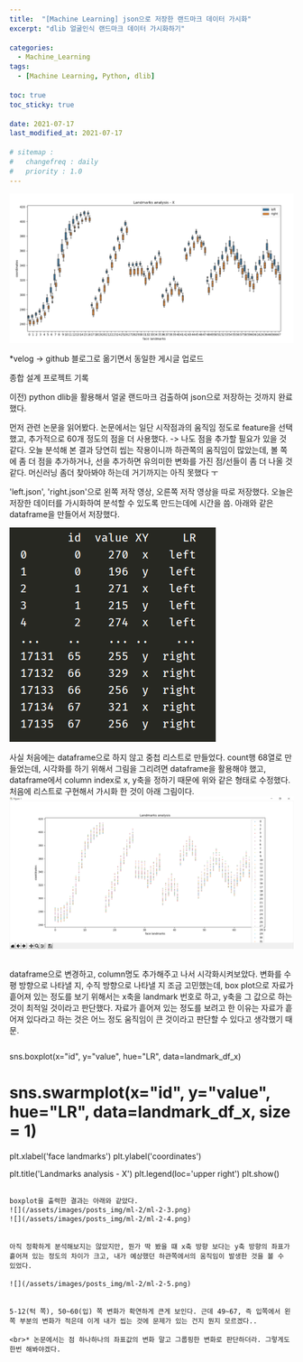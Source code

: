 ```yaml
---
title:  "[Machine Learning] json으로 저장한 랜드마크 데이터 가시화"
excerpt: "dlib 얼굴인식 랜드마크 데이터 가시화하기"

categories:
  - Machine_Learning
tags:
  - [Machine Learning, Python, dlib]

toc: true
toc_sticky: true
 
date: 2021-07-17
last_modified_at: 2021-07-17

# sitemap :
#   changefreq : daily
#   priority : 1.0
---
```

![](/assets/images/posts_img/ml-2/ml-2-3.png)

*velog -> github 블로그로 옮기면서 동일한 게시글 업로드

종합 설계 프로젝트 기록

이전) python dlib을 활용해서 얼굴 랜드마크 검출하여 json으로 저장하는 것까지 완료했다.

먼저 관련 논문을 읽어봤다. 논문에서는 일단 시작점과의 움직임 정도로 feature을 선택했고, 추가적으로 60개 정도의 점을 더 사용했다.
-> 나도 점을 추가할 필요가 있을 것 같다. 오늘 분석해 본 결과 당연히 씹는 작용이니까 하관쪽의 움직임이 많았는데, 볼 쪽에 좀 더 점을 추가하거나, 선을 추가하면 유의미한 변화를 가진 점/선들이 좀 더 나올 것 같다. 머신러닝 좀더 찾아봐야 하는데 거기까지는 아직 못했다 ㅜ

'left.json', 'right.json'으로 왼쪽 저작 영상, 오른쪽 저작 영상을 따로 저장했다. 오늘은 저장한 데이터를 가시화하여 분석할 수 있도록 만드는데에 시간을 씀. 아래와 같은 dataframe을 만들어서 저장했다.

![](/assets/images/posts_img/ml-2/ml-2-1.png)

사실 처음에는 dataframe으로 하지 않고 중첩 리스트로 만들었다. count행 68열로 만들었는데, 시각화를 하기 위해서 그림을 그리려면 dataframe을 활용해야 했고, dataframe에서 column index로 x, y축을 정하기 때문에 위와 같은 형태로 수정했다. 처음에 리스트로 구현해서 가시화 한 것이 아래 그림이다.
![](/assets/images/posts_img/ml-2/ml-2-2.png)


<br>dataframe으로 변경하고, column명도 추가해주고 나서 시각화시켜보았다.
변화를 수평 방향으로 나타낼 지, 수직 방향으로 나타낼 지 조금 고민했는데, box plot으로 자료가 흩어져 있는 정도를 보기 위해서는 x축을 landmark 번호로 하고, y축을 그 값으로 하는 것이 최적일 것이라고 판단했다. 자료가 흩어져 있는 정도를 보려고 한 이유는 자료가 흩어져 있다라고 하는 것은 어느 정도 움직임이 큰 것이라고 판단할 수 있다고 생각했기 때문.

>```python
sns.boxplot(x="id", y="value", hue="LR", data=landmark_df_x)
# sns.swarmplot(x="id", y="value", hue="LR", data=landmark_df_x, size = 1)
plt.xlabel('face landmarks')
plt.ylabel('coordinates')
>
plt.title('Landmarks analysis - X')
plt.legend(loc='upper right')
plt.show()
```

boxplot을 출력한 결과는 아래와 같았다.
![](/assets/images/posts_img/ml-2/ml-2-3.png)
![](/assets/images/posts_img/ml-2/ml-2-4.png)


아직 정확하게 분석해보지는 않았지만, 뭔가 딱 봤을 떄 x축 방향 보다는 y축 방향의 좌표가 흩어져 있는 정도의 차이가 크고, 내가 예상했던 하관쪽에서의 움직임이 발생한 것을 볼 수 있었다.

![](/assets/images/posts_img/ml-2/ml-2-5.png)


5-12(턱 쪽), 50~60(입) 쪽 변화가 확연하게 큰게 보인다. 근데 49~67, 즉 입쪽에서 왼쪽 부분의 변화가 적은데 이게 내가 씹는 것에 문제가 있는 건지 뭔지 모르겠다..

<br>* 논문에서는 점 하나하나의 좌표값의 변화 말고 그룹핑한 변화로 판단하더라. 그렇게도 한번 해봐야겠다.